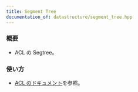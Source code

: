 ```yaml
---
title: Segment Tree
documentation_of: datastructure/segment_tree.hpp
---
```


### 概要
- ACL の Segtree。
### 使い方
- [ACL のドキュメント](https://atcoder.github.io/ac-library/production/document_ja/segtree.html)を参照。